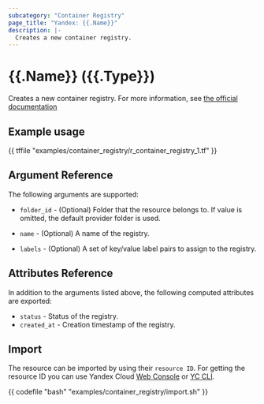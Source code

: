 ```yaml
---
subcategory: "Container Registry"
page_title: "Yandex: {{.Name}}"
description: |-
  Creates a new container registry.
---
```


# {{.Name}} ({{.Type}})

Creates a new container registry. For more information, see [the official documentation](https://yandex.cloud/docs/container-registry/concepts/registry)

## Example usage

{{ tffile "examples/container_registry/r_container_registry_1.tf" }}

## Argument Reference

The following arguments are supported:

* `folder_id` - (Optional) Folder that the resource belongs to. If value is omitted, the default provider folder is used.

* `name` - (Optional) A name of the registry.

* `labels` - (Optional) A set of key/value label pairs to assign to the registry.

## Attributes Reference

In addition to the arguments listed above, the following computed attributes are exported:

* `status` - Status of the registry.
* `created_at` - Creation timestamp of the registry.

## Import

The resource can be imported by using their `resource ID`. For getting the resource ID you can use Yandex Cloud [Web Console](https://console.yandex.cloud) or [YC CLI](https://yandex.cloud/docs/cli/quickstart).

{{ codefile "bash" "examples/container_registry/import.sh" }}
